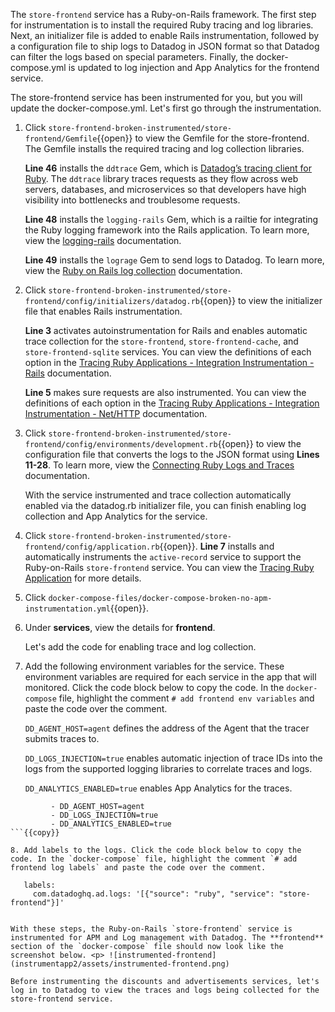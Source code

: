 The `store-frontend` service has a Ruby-on-Rails framework. The first step for instrumentation is to install the required Ruby tracing and log libraries. Next, an initializer file is added to enable Rails instrumentation, followed by a configuration file to ship logs to Datadog in JSON format so that Datadog can filter the logs based on special parameters. Finally, the docker-compose.yml is updated to log injection and App Analytics for the frontend service. 

The store-frontend service has been instrumented for you, but you will update the docker-compose.yml. Let's first go through the instrumentation.

1. Click `store-frontend-broken-instrumented/store-frontend/Gemfile`{{open}} to view the Gemfile for the store-frontend. The Gemfile installs the required tracing and log collection libraries.<p> **Line 46** installs the `ddtrace` Gem, which is <a href="https://docs.datadoghq.com/tracing/setup/ruby/" target="_blank">Datadog’s tracing client for Ruby</a>. The `ddtrace` library traces requests as they flow across web servers, databases, and microservices so that developers have high visibility into bottlenecks and troublesome requests. <p>**Line 48** installs the `logging-rails` Gem, which is a railtie for integrating the Ruby logging framework into the Rails application. To learn more, view the <a href="https://github.com/TwP/logging-rails" target="_blank">logging-rails</a> documentation. <p>**Line 49** installs the `lograge` Gem to send logs to Datadog. To learn more, view the <a href="https://docs.datadoghq.com/logs/log_collection/ruby/#setup" target="_blank">Ruby on Rails log collection</a> documentation.

2. Click `store-frontend-broken-instrumented/store-frontend/config/initializers/datadog.rb`{{open}} to view the initializer file that enables Rails instrumentation. <p>**Line 3** activates autoinstrumentation for Rails and enables automatic trace collection for the `store-frontend`,  `store-frontend-cache`, and `store-frontend-sqlite` services. You can view the definitions of each option in the <a href="https://docs.datadoghq.com/tracing/setup/ruby/#rails" target="_blank">Tracing Ruby Applications - Integration Instrumentation - Rails</a> documentation. <p>**Line 5** makes sure requests are also instrumented. You can view the definitions of each option in the <a href="https://docs.datadoghq.com/tracing/setup/ruby/#net-http" target="_blank">Tracing Ruby Applications - Integration Instrumentation - Net/HTTP</a> documentation.

3. Click `store-frontend-broken-instrumented/store-frontend/config/environments/development.rb`{{open}} to view the configuration file that converts the logs to the JSON format using **Lines 11-28**. To learn more, view the <a href="https://docs.datadoghq.com/tracing/connect_logs_and_traces/ruby/?tab=lograge#automatic-trace-id-injection" target="_blank">Connecting Ruby Logs and Traces</a> documentation. <p> With the service instrumented and trace collection automatically enabled via the datadog.rb initializer file, you can finish enabling log collection and App Analytics for the service.

4. Click `store-frontend-broken-instrumented/store-frontend/config/application.rb`{{open}}.  **Line 7** installs and automatically instruments the `active-record` service to support the Ruby-on-Rails `store-frontend` service. You can view the <a href="https://docs.datadoghq.com/tracing/setup/ruby/#active-record" target="_blank"> Tracing Ruby Application</a> for more details.

5. Click `docker-compose-files/docker-compose-broken-no-apm-instrumentation.yml`{{open}}.

6. Under **services**, view the details for **frontend**. <p> Let's add the code for enabling trace and log collection.

7. Add the following environment variables for the service. These environment variables are required for each service in the app that will monitored. Click the code block below to copy the code. In the `docker-compose` file, highlight the comment `# add frontend env variables` and paste the code over the comment. <p> `DD_AGENT_HOST=agent` defines the address of the Agent that the tracer submits traces to. <p> `DD_LOGS_INJECTION=true` enables automatic injection of trace IDs into the logs from the supported logging libraries to correlate traces and logs. <p> `DD_ANALYTICS_ENABLED=true` enables App Analytics for the traces.
```
         - DD_AGENT_HOST=agent
         - DD_LOGS_INJECTION=true
         - DD_ANALYTICS_ENABLED=true
```{{copy}}

8. Add labels to the logs. Click the code block below to copy the code. In the `docker-compose` file, highlight the comment `# add frontend log labels` and paste the code over the comment.
```
       labels:
         com.datadoghq.ad.logs: '[{"source": "ruby", "service": "store-frontend"}]'
```{{copy}} 

With these steps, the Ruby-on-Rails `store-frontend` service is instrumented for APM and Log management with Datadog. The **frontend** section of the `docker-compose` file should now look like the screenshot below. <p> ![instrumented-frontend](instrumentapp2/assets/instrumented-frontend.png) 

Before instrumenting the discounts and advertisements services, let's log in to Datadog to view the traces and logs being collected for the store-frontend service. 